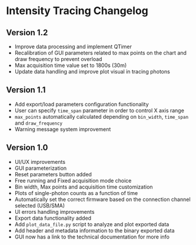 # Intensity Tracing Changelog

## Version 1.2
- Improve data processing and implement QTimer
- Recalibration of GUI parameters related to max points on the chart and draw frequency to prevent overload
- Max acquisition time value set to 1800s (30m)
- Update data handling and improve plot visual in tracing photons 


## Version 1.1

- Add export/load parameters configuration functionality
- User can specify ```time_span``` parameter in order to control X axis range
- ```max_points``` automatically calculated depending on ```bin_width```, ```time_span``` and ```draw_frequency```
- Warning message system improvement


## Version 1.0 

- UI/UX improvements
- GUI parameterization
- Reset parameters button added
- Free running and Fixed acquisition mode choice
- Bin width, Max points and acquisition time customization
- Plots of single-photon counts as a function of time
- Automatically set the correct firmware based on the connection channel selected (USB/SMA) 
- UI errors handling improvements 
- Export data functionality added
- Add ```plot_data_file.py``` script to analyze and plot exported data
- Add header and metadata information to the binary exported data
- GUI now has a link to the technical documentation for more info 


